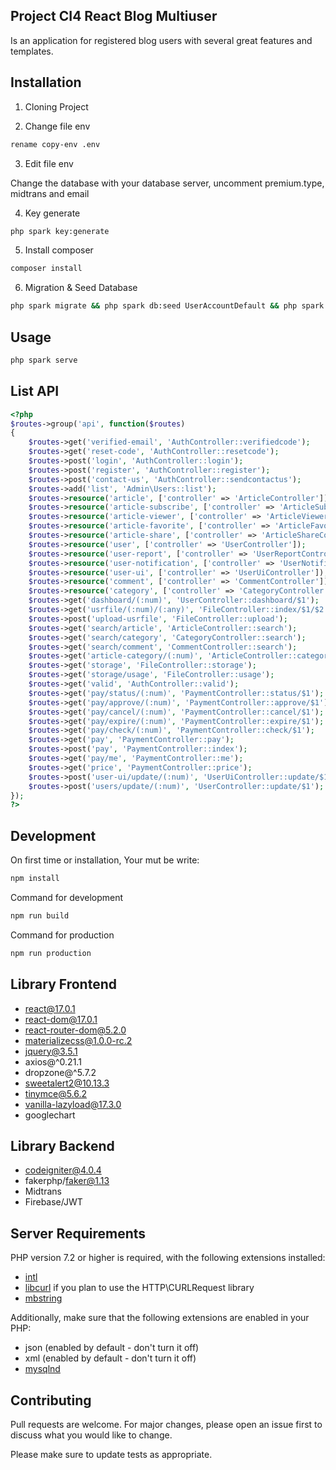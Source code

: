 ## Project CI4 React Blog Multiuser

Is an application for registered blog users with several great features and templates.

## Installation

1. Cloning Project

2. Change file env
```bash
rename copy-env .env
```
3. Edit file env

Change the database with your database server, uncomment premium.type, midtrans and email

4. Key generate
```bash
php spark key:generate
```
5. Install composer
```bash
composer install
```
6. Migration & Seed Database

```bash
php spark migrate && php spark db:seed UserAccountDefault && php spark db:seed CategorySeeder && php spark db:seed ArticleSeeder && php spark db:seed UserFakerSeeder
```

## Usage

```bash
php spark serve
```
## List API
```php
<?php
$routes->group('api', function($routes)
{
	$routes->get('verified-email', 'AuthController::verifiedcode');
	$routes->get('reset-code', 'AuthController::resetcode');
	$routes->post('login', 'AuthController::login');
	$routes->post('register', 'AuthController::register');
	$routes->post('contact-us', 'AuthController::sendcontactus');
	$routes->add('list', 'Admin\Users::list');
	$routes->resource('article', ['controller' => 'ArticleController']);
	$routes->resource('article-subscribe', ['controller' => 'ArticleSubscribe']);
	$routes->resource('article-viewer', ['controller' => 'ArticleViewerController']);
	$routes->resource('article-favorite', ['controller' => 'ArticleFavoriteController']);
	$routes->resource('article-share', ['controller' => 'ArticleShareController']);
	$routes->resource('user', ['controller' => 'UserController']);
	$routes->resource('user-report', ['controller' => 'UserReportController']);
	$routes->resource('user-notification', ['controller' => 'UserNotificationController']);
	$routes->resource('user-ui', ['controller' => 'UserUiController']);
	$routes->resource('comment', ['controller' => 'CommentController']);
	$routes->resource('category', ['controller' => 'CategoryController']);
	$routes->get('dashboard/(:num)', 'UserController::dashboard/$1');
	$routes->get('usrfile/(:num)/(:any)', 'FileController::index/$1/$2');
	$routes->post('upload-usrfile', 'FileController::upload');
	$routes->get('search/article', 'ArticleController::search');
	$routes->get('search/category', 'CategoryController::search');
	$routes->get('search/comment', 'CommentController::search');
	$routes->get('article-category/(:num)', 'ArticleController::category/$1');
	$routes->get('storage', 'FileController::storage');
	$routes->get('storage/usage', 'FileController::usage');
	$routes->get('valid', 'AuthController::valid');
	$routes->get('pay/status/(:num)', 'PaymentController::status/$1');
	$routes->get('pay/approve/(:num)', 'PaymentController::approve/$1');
	$routes->get('pay/cancel/(:num)', 'PaymentController::cancel/$1');
	$routes->get('pay/expire/(:num)', 'PaymentController::expire/$1');
	$routes->get('pay/check/(:num)', 'PaymentController::check/$1');
	$routes->get('pay', 'PaymentController::pay');
	$routes->post('pay', 'PaymentController::index');
	$routes->get('pay/me', 'PaymentController::me');
	$routes->get('price', 'PaymentController::price');
	$routes->post('user-ui/update/(:num)', 'UserUiController::update/$1');
	$routes->post('users/update/(:num)', 'UserController::update/$1');
});
?>
```

## Development
On first time or installation, Your mut be write:
```bash
npm install
```
Command for development
```bash
npm run build
```
Command for production
```bash
npm run production
```
## Library Frontend
- react@17.0.1
- react-dom@17.0.1
- react-router-dom@5.2.0
- materializecss@1.0.0-rc.2
- jquery@3.5.1
- axios@^0.21.1
- dropzone@^5.7.2
- sweetalert2@10.13.3
- tinymce@5.6.2
- vanilla-lazyload@17.3.0
- googlechart
## Library Backend
- codeigniter@4.0.4
- fakerphp/faker@1.13
- Midtrans
- Firebase/JWT

## Server Requirements

PHP version 7.2 or higher is required, with the following extensions installed:


- [intl](http://php.net/manual/en/intl.requirements.php)
- [libcurl](http://php.net/manual/en/curl.requirements.php) if you plan to use the HTTP\CURLRequest library
- [mbstring](http://php.net/manual/en/mbstring.installation.php)

Additionally, make sure that the following extensions are enabled in your PHP:

- json (enabled by default - don't turn it off)
- xml (enabled by default - don't turn it off)
- [mysqlnd](http://php.net/manual/en/mysqlnd.install.php)

## Contributing
Pull requests are welcome. For major changes, please open an issue first to discuss what you would like to change.

Please make sure to update tests as appropriate.